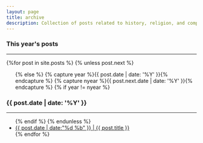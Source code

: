 ```yaml
---
layout: page
title: archive
description: Collection of posts related to history, religion, and computers
---
```

<section id="archive">
  <h3>This year's posts</h3>
  <hr>
    {%for post in site.posts %}
    {% unless post.next %}
      <ul class="post-list">
      {% else %}
      {% capture year %}{{ post.date | date: '%Y' }}{% endcapture %}
      {% capture nyear %}{{ post.next.date | date: '%Y' }}{% endcapture %}
      {% if year != nyear %}
      </ul>
      <h3>{{ post.date | date: '%Y' }}</h3>
      <hr>
      <ul class="post-list">
        {% endif %}
        {% endunless %}
      <li><a href="{{ post.url }}"><time>{{ post.date | date:"%d %b" }}</time> | {{ post.title }}</a></li>
	  {% endfor %}
	  </ul>
</section>